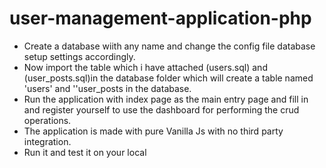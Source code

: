 # user-management-application-php

- Create a database wiith any name and change the config file database setup settings accordingly.
- Now import the table which i have attached (users.sql) and  (user_posts.sql)in the database folder which will create a table named 'users' and ''user_posts in the database.
- Run the application with index page as the main entry page and fill in and register yourself to use the dashboard for performing the crud operations.
- The application is made with pure Vanilla Js with no third party integration.
- Run it and test it on your local
